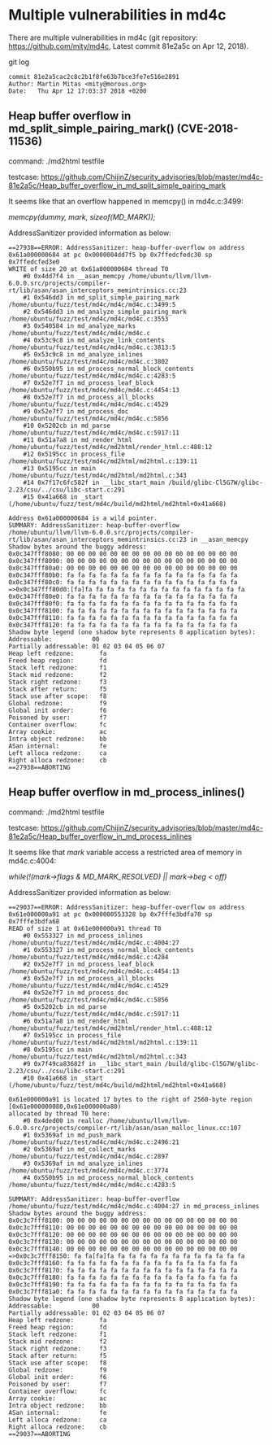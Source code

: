 # Multiple vulnerabilities in md4c
There are multiple vulnerabilities in md4c (git repository: https://github.com/mity/md4c, Latest commit 81e2a5c  on Apr 12, 2018).

git log 

    commit 81e2a5cac2c8c2b1f8fe63b7bce3fe7e516e2891
    Author: Martin Mitas <mity@morous.org>
    Date:   Thu Apr 12 17:03:37 2018 +0200

## Heap buffer overflow in md_split_simple_pairing_mark() (**CVE-2018-11536**)

command: ./md2html testfile

testcase: https://github.com/ChijinZ/security_advisories/blob/master/md4c-81e2a5c/Heap_buffer_overflow_in_md_split_simple_pairing_mark

It seems like that an overflow happened in memcpy() in md4c.c:3499:

*memcpy(dummy, mark, sizeof(MD_MARK));*

AddressSanitizer provided information as below:

    ==27938==ERROR: AddressSanitizer: heap-buffer-overflow on address 0x61a000000684 at pc 0x0000004dd7f5 bp 0x7ffedcfedc30 sp 0x7ffedcfed3e0
    WRITE of size 20 at 0x61a000000684 thread T0
        #0 0x4dd7f4 in __asan_memcpy /home/ubuntu/llvm/llvm-6.0.0.src/projects/compiler-rt/lib/asan/asan_interceptors_memintrinsics.cc:23
        #1 0x546dd3 in md_split_simple_pairing_mark /home/ubuntu/fuzz/test/md4c/md4c/md4c.c:3499:5
        #2 0x546dd3 in md_analyze_simple_pairing_mark /home/ubuntu/fuzz/test/md4c/md4c/md4c.c:3553
        #3 0x540584 in md_analyze_marks /home/ubuntu/fuzz/test/md4c/md4c/md4c.c
        #4 0x53c9c8 in md_analyze_link_contents /home/ubuntu/fuzz/test/md4c/md4c/md4c.c:3813:5
        #5 0x53c9c8 in md_analyze_inlines /home/ubuntu/fuzz/test/md4c/md4c/md4c.c:3802
        #6 0x550b95 in md_process_normal_block_contents /home/ubuntu/fuzz/test/md4c/md4c/md4c.c:4283:5
        #7 0x52e7f7 in md_process_leaf_block /home/ubuntu/fuzz/test/md4c/md4c/md4c.c:4454:13
        #8 0x52e7f7 in md_process_all_blocks /home/ubuntu/fuzz/test/md4c/md4c/md4c.c:4529
        #9 0x52e7f7 in md_process_doc /home/ubuntu/fuzz/test/md4c/md4c/md4c.c:5856
        #10 0x5202cb in md_parse /home/ubuntu/fuzz/test/md4c/md4c/md4c.c:5917:11
        #11 0x51a7a8 in md_render_html /home/ubuntu/fuzz/test/md4c/md2html/render_html.c:488:12
        #12 0x5195cc in process_file /home/ubuntu/fuzz/test/md4c/md2html/md2html.c:139:11
        #13 0x5195cc in main /home/ubuntu/fuzz/test/md4c/md2html/md2html.c:343
        #14 0x7f17c6fc582f in __libc_start_main /build/glibc-Cl5G7W/glibc-2.23/csu/../csu/libc-start.c:291
        #15 0x41a668 in _start (/home/ubuntu/fuzz/test/md4c/build/md2html/md2html+0x41a668)

    Address 0x61a000000684 is a wild pointer.
    SUMMARY: AddressSanitizer: heap-buffer-overflow /home/ubuntu/llvm/llvm-6.0.0.src/projects/compiler-rt/lib/asan/asan_interceptors_memintrinsics.cc:23 in __asan_memcpy
    Shadow bytes around the buggy address:
    0x0c347fff8080: 00 00 00 00 00 00 00 00 00 00 00 00 00 00 00 00
    0x0c347fff8090: 00 00 00 00 00 00 00 00 00 00 00 00 00 00 00 00
    0x0c347fff80a0: 00 00 00 00 00 00 00 00 00 00 00 00 00 00 00 00
    0x0c347fff80b0: fa fa fa fa fa fa fa fa fa fa fa fa fa fa fa fa
    0x0c347fff80c0: fa fa fa fa fa fa fa fa fa fa fa fa fa fa fa fa
    =>0x0c347fff80d0:[fa]fa fa fa fa fa fa fa fa fa fa fa fa fa fa fa
    0x0c347fff80e0: fa fa fa fa fa fa fa fa fa fa fa fa fa fa fa fa
    0x0c347fff80f0: fa fa fa fa fa fa fa fa fa fa fa fa fa fa fa fa
    0x0c347fff8100: fa fa fa fa fa fa fa fa fa fa fa fa fa fa fa fa
    0x0c347fff8110: fa fa fa fa fa fa fa fa fa fa fa fa fa fa fa fa
    0x0c347fff8120: fa fa fa fa fa fa fa fa fa fa fa fa fa fa fa fa
    Shadow byte legend (one shadow byte represents 8 application bytes):
    Addressable:           00
    Partially addressable: 01 02 03 04 05 06 07 
    Heap left redzone:       fa
    Freed heap region:       fd
    Stack left redzone:      f1
    Stack mid redzone:       f2
    Stack right redzone:     f3
    Stack after return:      f5
    Stack use after scope:   f8
    Global redzone:          f9
    Global init order:       f6
    Poisoned by user:        f7
    Container overflow:      fc
    Array cookie:            ac
    Intra object redzone:    bb
    ASan internal:           fe
    Left alloca redzone:     ca
    Right alloca redzone:    cb
    ==27938==ABORTING

## Heap buffer overflow in md_process_inlines()

command: ./md2html testfile

testcase: https://github.com/ChijinZ/security_advisories/blob/master/md4c-81e2a5c/Heap_buffer_overflow_in_md_process_inlines

It seems like that *mark* variable access a restricted area of memory in md4c.c:4004:

*while(!(mark->flags & MD_MARK_RESOLVED)  ||  mark->beg < off)*

AddressSanitizer provided information as below:

    ==29037==ERROR: AddressSanitizer: heap-buffer-overflow on address 0x61e000000a91 at pc 0x000000553328 bp 0x7fffe3bdfa70 sp 0x7fffe3bdfa68
    READ of size 1 at 0x61e000000a91 thread T0
        #0 0x553327 in md_process_inlines /home/ubuntu/fuzz/test/md4c/md4c/md4c.c:4004:27
        #1 0x553327 in md_process_normal_block_contents /home/ubuntu/fuzz/test/md4c/md4c/md4c.c:4284
        #2 0x52e7f7 in md_process_leaf_block /home/ubuntu/fuzz/test/md4c/md4c/md4c.c:4454:13
        #3 0x52e7f7 in md_process_all_blocks /home/ubuntu/fuzz/test/md4c/md4c/md4c.c:4529
        #4 0x52e7f7 in md_process_doc /home/ubuntu/fuzz/test/md4c/md4c/md4c.c:5856
        #5 0x5202cb in md_parse /home/ubuntu/fuzz/test/md4c/md4c/md4c.c:5917:11
        #6 0x51a7a8 in md_render_html /home/ubuntu/fuzz/test/md4c/md2html/render_html.c:488:12
        #7 0x5195cc in process_file /home/ubuntu/fuzz/test/md4c/md2html/md2html.c:139:11
        #8 0x5195cc in main /home/ubuntu/fuzz/test/md4c/md2html/md2html.c:343
        #9 0x7f49ca83682f in __libc_start_main /build/glibc-Cl5G7W/glibc-2.23/csu/../csu/libc-start.c:291
        #10 0x41a668 in _start (/home/ubuntu/fuzz/test/md4c/build/md2html/md2html+0x41a668)

    0x61e000000a91 is located 17 bytes to the right of 2560-byte region [0x61e000000080,0x61e000000a80)
    allocated by thread T0 here:
        #0 0x4ded00 in realloc /home/ubuntu/llvm/llvm-6.0.0.src/projects/compiler-rt/lib/asan/asan_malloc_linux.cc:107
        #1 0x5369af in md_push_mark /home/ubuntu/fuzz/test/md4c/md4c/md4c.c:2496:21
        #2 0x5369af in md_collect_marks /home/ubuntu/fuzz/test/md4c/md4c/md4c.c:2897
        #3 0x5369af in md_analyze_inlines /home/ubuntu/fuzz/test/md4c/md4c/md4c.c:3774
        #4 0x550b95 in md_process_normal_block_contents /home/ubuntu/fuzz/test/md4c/md4c/md4c.c:4283:5

    SUMMARY: AddressSanitizer: heap-buffer-overflow /home/ubuntu/fuzz/test/md4c/md4c/md4c.c:4004:27 in md_process_inlines
    Shadow bytes around the buggy address:
    0x0c3c7fff8100: 00 00 00 00 00 00 00 00 00 00 00 00 00 00 00 00
    0x0c3c7fff8110: 00 00 00 00 00 00 00 00 00 00 00 00 00 00 00 00
    0x0c3c7fff8120: 00 00 00 00 00 00 00 00 00 00 00 00 00 00 00 00
    0x0c3c7fff8130: 00 00 00 00 00 00 00 00 00 00 00 00 00 00 00 00
    0x0c3c7fff8140: 00 00 00 00 00 00 00 00 00 00 00 00 00 00 00 00
    =>0x0c3c7fff8150: fa fa[fa]fa fa fa fa fa fa fa fa fa fa fa fa fa
    0x0c3c7fff8160: fa fa fa fa fa fa fa fa fa fa fa fa fa fa fa fa
    0x0c3c7fff8170: fa fa fa fa fa fa fa fa fa fa fa fa fa fa fa fa
    0x0c3c7fff8180: fa fa fa fa fa fa fa fa fa fa fa fa fa fa fa fa
    0x0c3c7fff8190: fa fa fa fa fa fa fa fa fa fa fa fa fa fa fa fa
    0x0c3c7fff81a0: fa fa fa fa fa fa fa fa fa fa fa fa fa fa fa fa
    Shadow byte legend (one shadow byte represents 8 application bytes):
    Addressable:           00
    Partially addressable: 01 02 03 04 05 06 07 
    Heap left redzone:       fa
    Freed heap region:       fd
    Stack left redzone:      f1
    Stack mid redzone:       f2
    Stack right redzone:     f3
    Stack after return:      f5
    Stack use after scope:   f8
    Global redzone:          f9
    Global init order:       f6
    Poisoned by user:        f7
    Container overflow:      fc
    Array cookie:            ac
    Intra object redzone:    bb
    ASan internal:           fe
    Left alloca redzone:     ca
    Right alloca redzone:    cb
    ==29037==ABORTING
